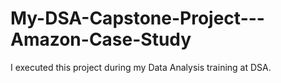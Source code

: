 # My-DSA-Capstone-Project---Amazon-Case-Study
I executed this project during my Data Analysis training at DSA.
